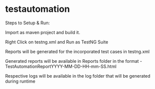 # testautomation

Steps to Setup & Run:

Import as maven project and build it.

Right Click on testng.xml and Run as TestNG Suite

Reports will be generated for the incorporated test cases in testng.xml 

Generated reports will be available in Reports folder in the format - TestAutomationReportYYYY-MM-DD-HH-mm-SS.html

Respective logs will be available in the log folder that will be generated during runtime